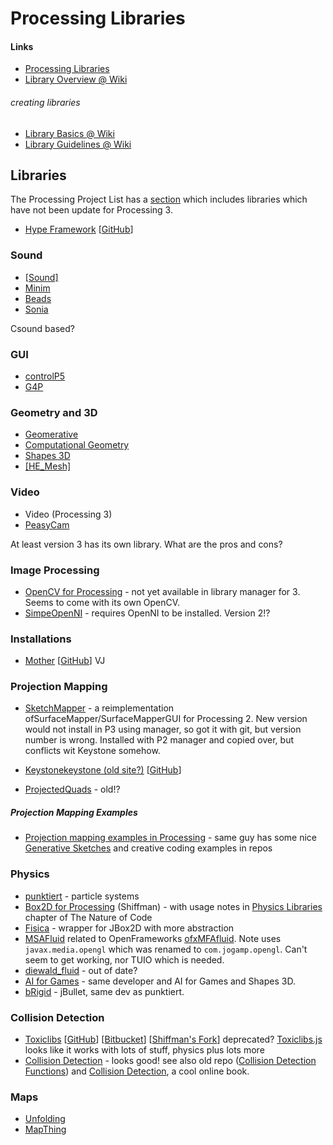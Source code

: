 # Processing Libraries

#### Links

* [Processing Libraries](https://processing.org/reference/libraries/)
* [Library Overview @ Wiki](https://github.com/processing/processing/wiki/Library-Overview)

###### creating libraries

* [Library Basics @ Wiki](https://github.com/processing/processing/wiki/Library-Basics)
* [Library Guidelines @ Wiki](https://github.com/processing/processing/wiki/Library-Guidelines)

## Libraries

The Processing Project List has a [section](https://github.com/processing/processing/wiki/Project-List#libraries) which includes libraries which have not been update for Processing 3.

* [Hype Framework](http://www.hypeframework.org/) [[GitHub](https://github.com/hype/HYPE_Processing)]

### Sound

* [[Sound]](sound)
* [Minim](minim)
* [Beads](http://www.beadsproject.net/)
* [Sonia](http://sonia.pitaru.com/)


Csound based?


### GUI

* [controlP5](http://www.sojamo.de/libraries/controlP5/)
* [G4P](http://www.lagers.org.uk/g4p/index.html)

### Geometry and 3D

* [Geomerative](http://www.ricardmarxer.com/geomerative/)
* [Computational Geometry](http://thecloudlab.org/processing/library.html)
* [Shapes 3D](http://www.lagers.org.uk/s3d4p/index.html)
* [[HE_Mesh]](hemesh)

### Video

* Video (Processing 3)
* [PeasyCam](http://mrfeinberg.com/peasycam/)

At least version 3 has its own library. What are the pros and cons?

### Image Processing

* [OpenCV for Processing](https://github.com/atduskgreg/opencv-processing) - not yet available in library manager for 3. Seems to come with its own OpenCV.
* [SimpeOpenNI](https://code.google.com/p/simple-openni/) - requires OpenNI to be installed. Version 2!?

### Installations

* [Mother](http://www.onar3d.com/mother/) [[GitHub](https://github.com/onar3d/processing-mother)] VJ

### Projection Mapping

* [SketchMapper](https://josephtaylor.github.io/sketch-mapper/) - a reimplementation ofSurfaceMapper/SurfaceMapperGUI for Processing 2. New version would not install in P3 using manager, so got it with git, but version number is wrong. Installed with P2 manager and copied over, but conflicts wit Keystone somehow.

* [Keystone](http://www.deadpixel.ca/keystone/)[keystone (old site?)](http://keystonep5.sourceforge.net/) [[GitHub](https://github.com/davidbouchard/keystone)]

* [ProjectedQuads](http://marcinignac.com/blog/projectedquads-source-code/) - old!?

##### Projection Mapping Examples

* [Projection mapping examples in Processing](https://github.com/pixelpusher/P5ProjectionMapping) - same guy has some nice [Generative Sketches](http://p5p.cecinestpasparis.net/) and creative coding examples in repos

### Physics

* [punktiert](http://www.lab-eds.org/punktiert) - particle systems
* [Box2D for Processing](https://github.com/shiffman/Box2D-for-Processing) (Shiffman) - with usage notes in [Physics Libraries](http://natureofcode.com/book/chapter-5-physics-libraries/) chapter of The Nature of Code
* [Fisica](http://www.ricardmarxer.com/fisica/) - wrapper for JBox2D with more abstraction
* [MSAFluid](http://memo.tv/archive/msafluid_for_processing_v1_3) related to OpenFrameworks [ofxMFAfluid](http://www.memo.tv/ofxmsafluid/). Note uses `javax.media.opengl` which was renamed to `com.jogamp.opengl`. Can't seem to get working, nor TUIO which is needed.
* [diewald_fluid](http://thomasdiewald.com/processing/libraries/diewald_fluid/) - out of date?
* [AI for Games](http://www.lagers.org.uk/ai4g/index.html) - same developer and AI for Games and Shapes 3D.
* [bRigid](http://www.lab-eds.org/bRigid) - jBullet, same dev as punktiert.

### Collision Detection

* [Toxiclibs](http://toxiclibs.org/) [[GitHub](https://github.com/postspectacular/toxiclibs)] [[Bitbucket](https://bitbucket.org/postspectacular/toxiclibs/wiki/Home)] [[Shiffman's Fork](https://github.com/shiffman/toxiclibs)] deprecated? [Toxiclibs.js](http://haptic-data.com/toxiclibsjs) looks like it works with lots of stuff, physics plus lots more
* [Collision Detection](https://github.com/jeffThompson/CollisionDetection) - looks good! see also old repo ([Collision Detection Functions](https://github.com/jeffThompson/CollisionDetectionFunctionsForProcessing)) and [Collision Detection](http://www.jeffreythompson.org/collision-detection/), a cool online book.

### Maps

* [Unfolding](http://unfoldingmaps.org/)
* [MapThing](http://www.reades.com/2013/04/01/the-mapthing-processing-library/)
